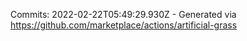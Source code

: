 Commits: 2022-02-22T05:49:29.930Z - Generated via https://github.com/marketplace/actions/artificial-grass
<br>
